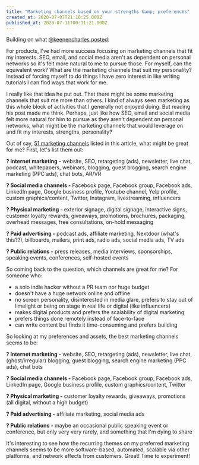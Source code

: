 ```yaml
---
title: "Marketing channels based on your strengths &amp; preferences"
created_at: 2020-07-07T21:18:25.000Z
published_at: 2020-07-11T00:11:21.000Z
---
```

Building on what [@keenencharles posted](https://cowriters.app/words/marketing-yourself-425275f03f4bc30d19):

  

For products, I've had more success focusing on marketing channels that fit my interests. SEO, email, and social media aren't as dependent on personal networks so it's felt more natural to me to pursue those. For myself, can the equivalent work? What are the marketing channels that suit my personality? Instead of forcing myself to do things I have zero interest in like writing tutorials I can find ways that work for me.

  

I really like that idea he put out. That there might be some marketing channels that suit me more than others. I kind of always seen marketing as this whole block of activities that I generally not enjoyed doing. But reading his post made me think. Perhaps, just like how SEO, email and social media felt more natural for him to pursue as they aren't dependent on personal networks, what might be the marketing channels that would leverage on and fit my interests, strengths, personality?

  

Out of say, [51 marketing channels](https://blogs.spectrio.com/51-most-effective-marketing-channels-for-advertising-your-business) listed in this article, what might be great for me? First, let's list them out:

  

**? Internet marketing -** website, SEO, retargeting (ads), newsletter, live chat, podcast, whitepapers, webinars, blogging, guest blogging, search engine marketing (PPC ads), chat bots, AR/VR

**? Social media channels -** Facebook page, Facebook group, Facebook ads, LinkedIn page, Google business profile, Youtube channel, Yelp profile, custom graphics/content, Twitter, Instagram, livestreaming, influencers 

**? Physical marketing -** exterior signage, digital signage, interactive signs, customer loyalty rewards, giveaways, promotions, brochures, packaging, overhead messages, free consultations, on-hold messaging

**? Paid advertising -** podcast ads, affiliate marketing, Nextdoor (what's this??), billboards, mailers, print ads, radio ads, social media ads, TV ads

**? Public relations -** press releases, media interviews, sponsorships, speaking events, conferences, self-hosted events

  

So coming back to the question, which channels are great for me? For someone who:

*   a solo indie hacker without a PR team nor huge budget
*   doesn't have a huge network online and offline
*   no screen personality, disinterested in media glare, prefers to stay out of limelight or being on stage in real life or digital (like influencers) 
*   makes digital products and prefers the scalability of digital marketing
*   prefers things done remotely instead of face-to-face
*   can write content but finds it time-consuming and prefers building

  

So looking at my preferences and assets, the best marketing channels seems to be:

  

**? Internet marketing -** website, SEO, retargeting (ads), newsletter, live chat, (ghost/irregular) blogging, guest blogging, search engine marketing (PPC ads), chat bots

**? Social media channels -** Facebook page, Facebook group, Facebook ads, LinkedIn page, Google business profile, custom graphics/content, Twitter

**? Physical marketing -** customer loyalty rewards, giveaways, promotions (all digital, without a high budget)

**? Paid advertising -** affiliate marketing, social media ads

**? Public relations -** maybe an occasional public speaking event or conference, but only very very rarely, and something that I'm dying to share

  

It's interesting to see how the recurring themes on my preferred marketing channels seems to be more software-based, automated, scalable via other platforms, and network effects from customers. Great! Time to experiment!
